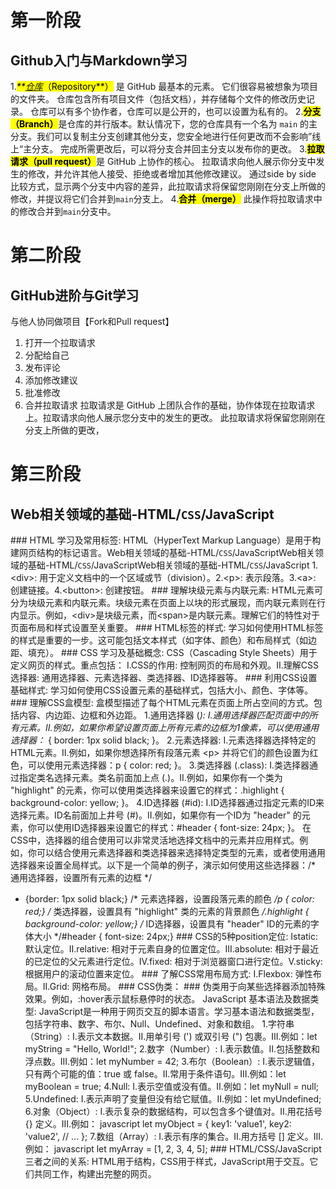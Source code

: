 # 第一阶段
## Github入门与Markdown学习
1.<mark>_**[仓库](https://docs.github.com/get-started/quickstart/github-glossary#repository)_（Repository**）</mark> 是 GitHub 最基本的元素。 它们很容易被想象为项目的文件夹。 仓库包含所有项目文件（包括文档），并存储每个文件的修改历史记录。 仓库可以有多个协作者，仓库可以是公开的，也可以设置为私有的。
2.<mark>**分支（Branch）**</mark>是仓库的并行版本。默认情况下，您的仓库具有一个名为 `main` 的主分支。我们可以复制主分支创建其他分支，您安全地进行任何更改而不会影响”线上“主分支。 完成所需更改后，可以将分支合并回主分支以发布你的更改。
3.<mark>**拉取请求（pull request）**</mark>是 GitHub 上协作的核心。 拉取请求向他人展示你分支中发生的修改，并允许其他人接受、拒绝或者增加其他修改建议。 通过side by side 比较方式，显示两个分支中内容的差异，此拉取请求将保留您刚刚在分支上所做的修改，并提议将它们合并到`main`分支上。
4.**<mark>合并（merge）</mark>** 此操作将拉取请求中的修改合并到`main`分支中。

# 第二阶段
## GitHub进阶与Git学习
与他人协同做项目【Fork和Pull request】
1. 打开一个拉取请求
2. 分配给自己
3. 发布评论
4. 添加修改建议
5. 批准修改
6. 合并拉取请求
拉取请求是 GitHub 上团队合作的基础，协作体现在拉取请求上。拉取请求向他人展示您分支中的发生的更改。 此拉取请求将保留您刚刚在分支上所做的更改，
# 第三阶段
## Web相关领域的基础-HTML/`CSS`/JavaScript
### HTML 学习及常用标签:
HTML（HyperText Markup Language）是用于构建网页结构的标记语言。Web相关领域的基础-HTML/`CSS`/JavaScriptWeb相关领域的基础-HTML/`CSS`/JavaScriptWeb相关领域的基础-HTML/`CSS`/JavaScript
1.&lt;div&gt;: 用于定义文档中的一个区域或节（division）。2.&lt;p&gt;: 表示段落。3.&lt;a&gt;: 创建链接。4.&lt;button&gt;: 创建按钮。
### 理解块级元素与内联元素:
HTML元素可分为块级元素和内联元素。块级元素在页面上以块的形式展现，而内联元素则在行内显示。例如，&lt;div&gt;是块级元素，而&lt;span&gt;是内联元素。理解它们的特性对于页面布局和样式设置至关重要。
### HTML标签的样式:
学习如何使用HTML标签的样式是重要的一步。这可能包括文本样式（如字体、颜色）和布局样式（如边距、填充）。
### CSS 学习及基础概念:
CSS（Cascading Style Sheets）用于定义网页的样式。重点包括：
I.CSS的作用: 控制网页的布局和外观。II.理解CSS选择器: 通用选择器、元素选择器、类选择器、ID选择器等。
### 利用CSS设置基础样式:
学习如何使用CSS设置元素的基础样式，包括大小、颜色、字体等。
### 理解CSS盒模型:
盒模型描述了每个HTML元素在页面上所占空间的方式。包括内容、内边距、边框和外边距。
1.通用选择器 (*):
I.通用选择器匹配页面中的所有元素。II.例如，如果你希望设置页面上所有元素的边框为1像素，可以使用通用选择器：* { border: 1px solid black; }。
2.元素选择器:
I.元素选择器选择特定的HTML元素。II.例如，如果你想选择所有段落元素 &lt;p&gt; 并将它们的颜色设置为红色，可以使用元素选择器：p { color: red; }。
3.类选择器 (.class):
I.类选择器通过指定类名选择元素。类名前面加上点 (.)。II.例如，如果你有一个类为 "highlight" 的元素，你可以使用类选择器来设置它的样式：.highlight { background-color: yellow; }。
4.ID选择器 (#id):
I.ID选择器通过指定元素的ID来选择元素。ID名前面加上井号 (#)。II.例如，如果你有一个ID为 "header" 的元素，你可以使用ID选择器来设置它的样式：#header { font-size: 24px; }。
在CSS中，选择器的组合使用可以非常灵活地选择文档中的元素并应用样式。例如，你可以结合使用元素选择器和类选择器来选择特定类型的元素，或者使用通用选择器来设置全局样式。以下是一个简单的例子，演示如何使用这些选择器：/* 通用选择器，设置所有元素的边框 */
* {border: 1px solid black;}
/* 元素选择器，设置段落元素的颜色 */p { color: red;}
/* 类选择器，设置具有 "highlight" 类的元素的背景颜色 */.highlight { background-color: yellow;}
/* ID选择器，设置具有 "header" ID的元素的字体大小 */#header { font-size: 24px;}
### CSS的5种position定位:
Istatic: 默认定位。II.relative: 相对于元素自身的位置定位。III.absolute: 相对于最近的已定位的父元素进行定位。IV.fixed: 相对于浏览器窗口进行定位。V.sticky: 根据用户的滚动位置来定位。
### 了解CSS常用布局方式:
I.Flexbox: 弹性布局。II.Grid: 网格布局。
### CSS伪类：
### 伪类用于向某些选择器添加特殊效果。例如，:hover表示鼠标悬停时的状态。 JavaScript 基本语法及数据类型:
JavaScript是一种用于网页交互的脚本语言。学习基本语法和数据类型，包括字符串、数字、布尔、Null、Undefined、对象和数组。
1.字符串（String）:
I.表示文本数据。II.用单引号 (') 或双引号 (") 包裹。III.例如：let myString = "Hello, World!";
2.数字（Number）:
I.表示数值。II.包括整数和浮点数。III.例如：let myNumber = 42;
3.布尔（Boolean）:
I.表示逻辑值，只有两个可能的值：true 或 false。II.常用于条件语句。III.例如：let myBoolean = true;
4.Null:
I.表示空值或没有值。II.例如：let myNull = null;
5.Undefined:
I.表示声明了变量但没有给它赋值。II.例如：let myUndefined;
6.对象（Object）:
I.表示复杂的数据结构，可以包含多个键值对。II.用花括号 {} 定义。III.例如： javascript let myObject = { key1: 'value1', key2: 'value2', // ... };
7.数组（Array）:
I.表示有序的集合。II.用方括号 [] 定义。III.例如： javascript let myArray = [1, 2, 3, 4, 5];
### HTML/CSS/JavaScript 三者之间的关系:
HTML用于结构，CSS用于样式，JavaScript用于交互。它们共同工作，构建出完整的网页。

